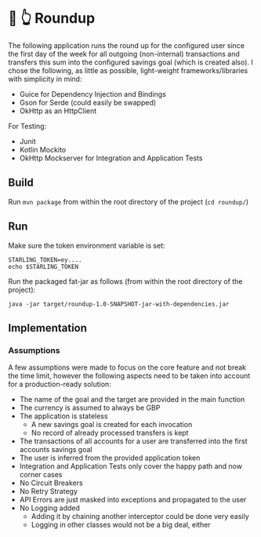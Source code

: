 # 💸 👆 Roundup

The following application runs the round up for the configured user since the first day of the week for all outgoing (non-internal) transactions and transfers this sum into the configured savings goal (which is created also).
I chose the following, as little as possible, light-weight frameworks/libraries with simplicity in mind:
* Guice for Dependency Injection and Bindings
* Gson for Serde (could easily be swapped)
* OkHttp as an HttpClient

For Testing:
* Junit
* Kotlin Mockito
* OkHttp Mockserver for Integration and Application Tests

## Build

Run `mvn package` from within the root directory of the project (`cd roundup/`)

## Run

Make sure the token environment variable is set:
```
STARLING_TOKEN=ey....
echo $STARLING_TOKEN
```

Run the packaged fat-jar as follows (from within the root directory of the project):

`java -jar target/roundup-1.0-SNAPSHOT-jar-with-dependencies.jar`

## Implementation


### Assumptions 

A few assumptions were made to focus on the core feature and not break the time limit, however the following aspects need to be taken into account for a production-ready solution:
* The name of the goal and the target are provided in the main function
* The currency is assumed to always be GBP
* The application is stateless
    * A new savings goal is created for each invocation 
    * No record of already processed transfers is kept
* The transactions of all accounts for a user are transferred into the first accounts savings goal
* The user is inferred from the provided application token  
* Integration and Application Tests only cover the happy path and now corner cases
* No Circuit Breakers
* No Retry Strategy
*   API Errors are just masked into exceptions and propagated to the user 
* No Logging added
    * Adding it by chaining another interceptor could be done very easily
    * Logging in other classes would not be a big deal, either
